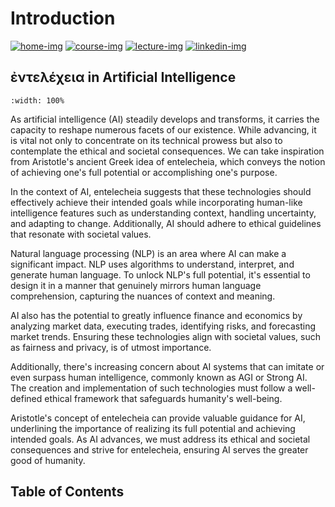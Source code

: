 # Introduction

[![home-img]][home-url]
[![course-img]][course-url]
[![lecture-img]][lecture-url]
[![linkedin-img]][linkedin-url]

[home-img]: https://img.shields.io/badge/www-entelecheia.me-blue
[home-url]: https://entelecheia.me
[course-img]: https://img.shields.io/badge/course-entelecheia.ai-blue
[course-url]: https://course.entelecheia.ai
[lecture-img]: https://img.shields.io/badge/lecture-entelecheia.ai-blue
[lecture-url]: https://lecture.entelecheia.ai
[linkedin-img]: https://img.shields.io/badge/LinkedIn-blue?logo=linkedin
[linkedin-url]: https://www.linkedin.com/in/entelecheia/

## ἐντελέχεια in Artificial Intelligence

```{video} https://assets.entelecheia.cc/video/intro.mp4
:width: 100%
```

As artificial intelligence (AI) steadily develops and transforms, it carries the capacity to reshape numerous facets of our existence. While advancing, it is vital not only to concentrate on its technical prowess but also to contemplate the ethical and societal consequences. We can take inspiration from Aristotle's ancient Greek idea of entelecheia, which conveys the notion of achieving one's full potential or accomplishing one's purpose.

In the context of AI, entelecheia suggests that these technologies should effectively achieve their intended goals while incorporating human-like intelligence features such as understanding context, handling uncertainty, and adapting to change. Additionally, AI should adhere to ethical guidelines that resonate with societal values.

Natural language processing (NLP) is an area where AI can make a significant impact. NLP uses algorithms to understand, interpret, and generate human language. To unlock NLP's full potential, it's essential to design it in a manner that genuinely mirrors human language comprehension, capturing the nuances of context and meaning.

AI also has the potential to greatly influence finance and economics by analyzing market data, executing trades, identifying risks, and forecasting market trends. Ensuring these technologies align with societal values, such as fairness and privacy, is of utmost importance.

Additionally, there's increasing concern about AI systems that can imitate or even surpass human intelligence, commonly known as AGI or Strong AI. The creation and implementation of such technologies must follow a well-defined ethical framework that safeguards humanity's well-being.

Aristotle's concept of entelecheia can provide valuable guidance for AI, underlining the importance of realizing its full potential and achieving intended goals. As AI advances, we must address its ethical and societal consequences and strive for entelecheia, ensuring AI serves the greater good of humanity.

## Table of Contents

```{tableofcontents}

```

<!-- Links: -->

[hyperfast python template]: https://github.com/entelecheia/hyperfast-python-template
[license-image]: https://img.shields.io/github/license/entelecheia/lecture
[license-url]: https://github.com/entelecheia/lecture/blob/main/LICENSE
[version-image]: https://img.shields.io/github/v/release/entelecheia/lecture?sort=semver
[release-date-image]: https://img.shields.io/github/release-date/entelecheia/lecture
[release-url]: https://github.com/entelecheia/lecture/releases
[conventional-commits-image]: https://img.shields.io/badge/Conventional%20Commits-1.0.0-%23FE5196?logo=conventionalcommits&logoColor=white
[jupyter-book-image]: https://jupyterbook.org/en/stable/_images/badge.svg
[repo-url]: https://github.com/entelecheia/lecture
[pypi-url]: https://pypi.org/project/lecture
[docs-url]: https://lecture.entelecheia.ai
[changelog]: https://github.com/entelecheia/lecture/blob/main/CHANGELOG.md
[contributing guidelines]: https://github.com/entelecheia/lecture/blob/main/CONTRIBUTING.md

<!-- Links: -->

